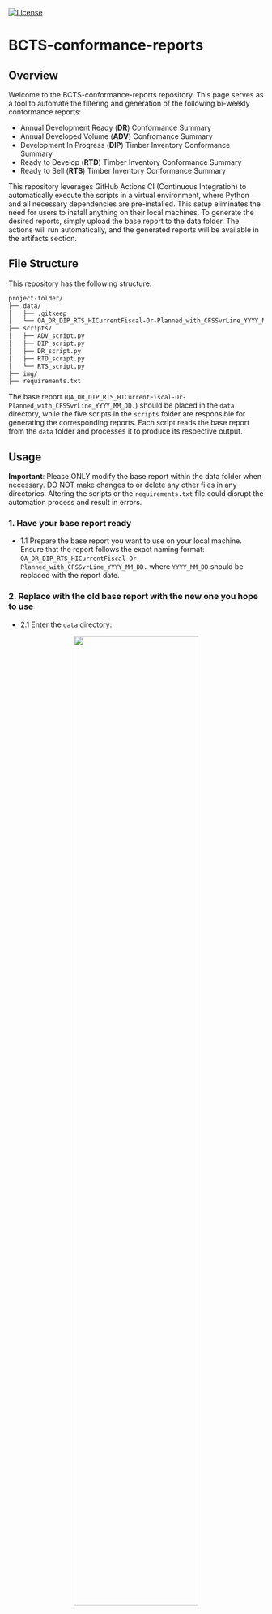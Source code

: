 [![License](https://img.shields.io/badge/License-Apache%202.0-blue.svg)](https://opensource.org/licenses/Apache-2.0)

# BCTS-conformance-reports

## Overview

Welcome to the BCTS-conformance-reports repository. This page serves as a tool to automate the filtering and generation of the following bi-weekly conformance reports: 
- Annual Development Ready (**DR**) Conformance Summary
- Annual Developed Volume (**ADV**) Confromance Summary
- Development In Progress (**DIP**) Timber Inventory Conformance Summary
- Ready to Develop (**RTD**) Timber Inventory Conformance Summary
- Ready to Sell (**RTS**) Timber Inventory Conformance Summary

This repository leverages GitHub Actions CI (Continuous Integration) to automatically execute the scripts in a virtual environment, where Python and all necessary dependencies are pre-installed. This setup eliminates the need for users to install anything on their local machines. To generate the desired reports, simply upload the base report to the data folder. The actions will run automatically, and the generated reports will be available in the artifacts section.

## File Structure

This repository has the following structure:

```bash
project-folder/
├── data/
│   ├── .gitkeep
│   └── QA_DR_DIP_RTS_HICurrentFiscal-Or-Planned_with_CFSSvrLine_YYYY_MM_DD.xlsxxlsx                        
├── scripts/                
│   ├── ADV_script.py
│   ├── DIP_script.py
│   ├── DR_script.py
│   ├── RTD_script.py
│   └── RTS_script.py
├── img/
├── requirements.txt 
```

The base report (`QA_DR_DIP_RTS_HICurrentFiscal-Or-Planned_with_CFSSvrLine_YYYY_MM_DD.`) should be placed in the `data` directory, while the five scripts in the `scripts` folder are responsible for generating the corresponding reports. Each script reads the base report from the `data` folder and processes it to produce its respective output.

## Usage 

**Important**: Please ONLY modify the base report within the data folder when necessary. DO NOT make changes to or delete any other files in any directories. Altering the scripts or the `requirements.txt` file could disrupt the automation process and result in errors.

### 1. Have your base report ready 

- 1.1 Prepare the base report you want to use on your local machine. Ensure that the report follows the exact naming format: `QA_DR_DIP_RTS_HICurrentFiscal-Or-Planned_with_CFSSvrLine_YYYY_MM_DD.` where `YYYY_MM_DD` should be replaced with the report date. 

### 2. Replace with the old base report with the new one you hope to use
- 2.1 Enter the `data` directory: 

<div style="text-align: center;">
  <img src="img/data_folder.png" width="70%" height="70%">
</div>

- 2.2 Click on the old base report file that's currently in the directory:

<div style="text-align: center;">
  <img src="img/old_base_report.png" width="70%" height="70%">
</div>

- 2.3 Click on the three dots in the top right corner and select "Delete file." **Note**: NEVER delete the `.gitkeep` file, as doing so will remove the entire `data` folder!

<div style="text-align: center;">
  <img src="img/three_dots.png" width="70%" height="70%">
</div>

- 2.4 Click on the "Commit changes" button in the top right corner:

<div style="text-align: center;">
  <img src="img/commit_deletion.png" width="70%" height="70%">
</div>

- 2.5 Use the automatically generated commit message, and write: Delete old base report for *report_date_for_old_report*, then click on "Commit changes":

<div style="text-align: center;">
  <img src="img/commit_message_deletion.png" width="70%" height="70%">
</div>

- 2.6 Now click on the "Add file" button in the top right corner and select "Upload files":

<div style="text-align: center;">
  <img src="img/upload_new_file.png" width="70%" height="70%">
</div>

- 2.7 Write "Added bew base report (*report_date_for_new_report*) in the commit message and click on the "Commit changes" button:

<div style="text-align: center;">
  <img src="img/commit_message_upload.png" width="70%" height="70%">
</div>

### 3. Check action status 

- 3.1 At this point, uploading the new base report should have triggered the workflow. Return to the main repository page and check the message next to your username. If you see a brown dot, it means the action has started running, and you can click on it to monitor its progress. If the dot isn't visible, refresh the page, and it should appear:

<div style="text-align: center;">
  <img src="img/action_running.png" width="70%" height="70%">
</div>

- 3.2 Once you click on the brown dot, you will be able to see the progress showing which stage of the workflow it's currently at:

<div style="text-align: center;">
  <img src="img/action_progress.png" width="70%" height="70%">
</div>

- 3.3 If the workflow is completed, you will see a green circle with a check mark next to the "build" tab under "Jobs", as well as at the top left, beside the commit message. Once you see this, click on "Summary":

<div style="text-align: center;">
  <img src="img/action_complete.png" width="70%" height="70%">
</div>

- 3.4 Scroll down to the "Artifacts" section near the bottom. If the workflow ran successfully, you should see a new entry called "reports." You can download it by either clicking directly on the name or by selecting the download button. The file will be a ZIP archive containing all five conformance summaries.

<div style="text-align: center;">
  <img src="img/save_reports.png" width="70%" height="70%">
</div>

- 3.5 If you accidentally exit this page before navigating to the "Artifacts", simply return to the repo's main page, select the "Actions" tab at the top, click on the most recent action and you will be able to find "Artifacts" section at the bottom of the page:

<div style="text-align: center;">
  <img src="img/how_to_find_artifacts.png" width="70%" height="70%">
</div>

